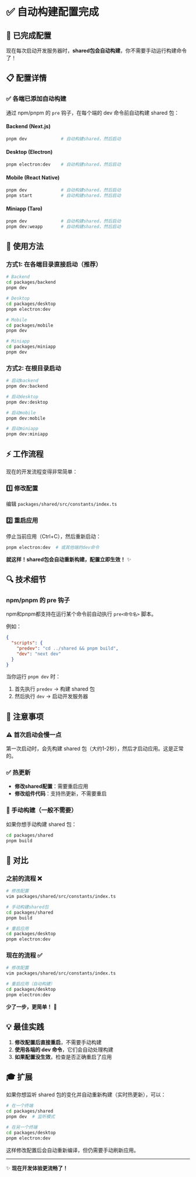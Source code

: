 # ✅ 自动构建配置完成

## 🎉 已完成配置

现在每次启动开发服务器时，**shared包会自动构建**，你不需要手动运行构建命令了！

## 📋 配置详情

### ✅ 各端已添加自动构建

通过 npm/pnpm 的 `pre` 钩子，在每个端的 dev 命令前自动构建 shared 包：

#### Backend (Next.js)
```bash
pnpm dev             # 自动构建shared，然后启动
```

#### Desktop (Electron)
```bash
pnpm electron:dev    # 自动构建shared，然后启动
```

#### Mobile (React Native)
```bash
pnpm dev             # 自动构建shared，然后启动
pnpm start           # 自动构建shared，然后启动
```

#### Miniapp (Taro)
```bash
pnpm dev             # 自动构建shared，然后启动
pnpm dev:weapp       # 自动构建shared，然后启动
```

## 🚀 使用方法

### 方式1: 在各端目录直接启动（推荐）

```bash
# Backend
cd packages/backend
pnpm dev

# Desktop
cd packages/desktop
pnpm electron:dev

# Mobile
cd packages/mobile
pnpm dev

# Miniapp
cd packages/miniapp
pnpm dev
```

### 方式2: 在根目录启动

```bash
# 启动backend
pnpm dev:backend

# 启动desktop
pnpm dev:desktop

# 启动mobile
pnpm dev:mobile

# 启动miniapp
pnpm dev:miniapp
```

## ⚡ 工作流程

现在的开发流程变得非常简单：

### 1️⃣ 修改配置
编辑 `packages/shared/src/constants/index.ts`

### 2️⃣ 重启应用
停止当前应用（Ctrl+C），然后重新启动：
```bash
pnpm electron:dev  # 或其他端的dev命令
```

**就这样！shared包会自动重新构建，配置立即生效！** ✨

## 🔍 技术细节

### npm/pnpm 的 pre 钩子
npm和pnpm都支持在运行某个命令前自动执行 `pre<命令名>` 脚本。

例如：
```json
{
  "scripts": {
    "predev": "cd ../shared && pnpm build",
    "dev": "next dev"
  }
}
```

当你运行 `pnpm dev` 时：
1. 首先执行 `predev` → 构建 shared 包
2. 然后执行 `dev` → 启动开发服务器

## 📝 注意事项

### ⚠️ 首次启动会慢一点
第一次启动时，会先构建 shared 包（大约1-2秒），然后才启动应用。这是正常的。

### ✅ 热更新
- **修改shared配置**：需要重启应用
- **修改组件代码**：支持热更新，不需要重启

### 🔄 手动构建（一般不需要）
如果你想手动构建 shared 包：
```bash
cd packages/shared
pnpm build
```

## 🎯 对比

### 之前的流程 ❌
```bash
# 修改配置
vim packages/shared/src/constants/index.ts

# 手动构建shared包
cd packages/shared
pnpm build

# 重启应用
cd packages/desktop
pnpm electron:dev
```

### 现在的流程 ✅
```bash
# 修改配置
vim packages/shared/src/constants/index.ts

# 重启应用（自动构建）
cd packages/desktop
pnpm electron:dev
```

**少了一步，更简单！** 🎉

## 💡 最佳实践

1. **修改配置后直接重启**，不需要手动构建
2. **使用各端的 dev 命令**，它们会自动处理构建
3. **如果配置没生效**，检查是否正确重启了应用

## 🎓 扩展

如果你想监听 shared 包的变化并自动重新构建（实时热更新），可以：

```bash
# 在一个终端
cd packages/shared
pnpm dev  # 监听模式

# 在另一个终端
cd packages/desktop
pnpm electron:dev
```

这样修改配置后会自动重新编译，但仍需要手动刷新应用。

---

✨ **现在开发体验更流畅了！**

